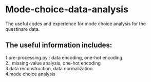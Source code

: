 # Mode-choice-data-analysis
The useful codes and experience for mode choice analysis for the questinare data.

## The useful information includes:  
  1.pre-processing.py : data encoding, one-hot encoding.  
  2., missing-value analysis, one-hot encoding  
  3.data reconstruction, data normalization  
  4.mode choice analysis  
